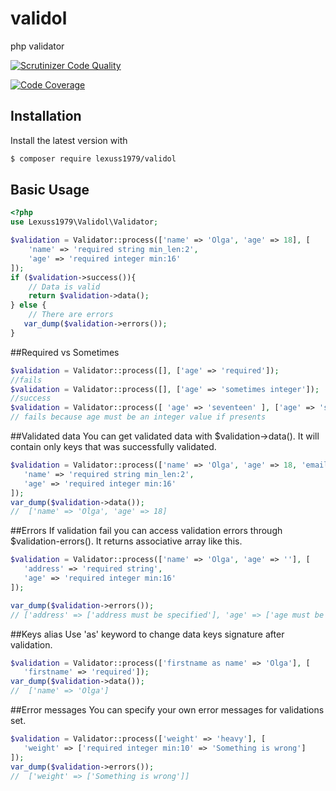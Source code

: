# validol
php validator

[![Scrutinizer Code Quality](https://scrutinizer-ci.com/g/lexuss1979/validol/badges/quality-score.png?b=master)](https://scrutinizer-ci.com/g/lexuss1979/validol/?branch=master)

[![Code Coverage](https://scrutinizer-ci.com/g/lexuss1979/validol/badges/coverage.png?b=master)](https://scrutinizer-ci.com/g/lexuss1979/validol/?branch=master)

## Installation

Install the latest version with

```bash
$ composer require lexuss1979/validol
```
## Basic Usage
```php
<?php
use Lexuss1979\Validol\Validator;

$validation = Validator::process(['name' => 'Olga', 'age' => 18], [
    'name' => 'required string min_len:2',
    'age' => 'required integer min:16'
]);
if ($validation->success()){
    // Data is valid
    return $validation->data();
} else {
    // There are errors
   var_dump($validation->errors());
}
```
##Required vs Sometimes
```php
$validation = Validator::process([], ['age' => 'required']);
//fails 
$validation = Validator::process([], ['age' => 'sometimes integer']);
//success 
$validation = Validator::process([ 'age' => 'seventeen' ], ['age' => 'sometimes integer']);
// fails because age must be an integer value if presents
```

##Validated data
You can get validated data with $validation->data(). It will contain only keys that was successfully validated.
 ```php
$validation = Validator::process(['name' => 'Olga', 'age' => 18, 'email' => 'olga@gmail.test'], [
    'name' => 'required string min_len:2',
    'age' => 'required integer min:16'
]);
var_dump($validation->data());
//  ['name' => 'Olga', 'age' => 18] 
 ```
##Errors
If validation fail you can access validation errors through $validation-errors(). It returns associative array like this.
 ```php
$validation = Validator::process(['name' => 'Olga', 'age' => ''], [
    'address' => 'required string',
    'age' => 'required integer min:16'
]);

var_dump($validation->errors());
// ['address' => ['address must be specified'], 'age' => ['age must be an integer value']]
 ```

##Keys alias
Use 'as' keyword to change data keys signature after validation.
 ```php
$validation = Validator::process(['firstname as name' => 'Olga'], [
    'firstname' => 'required']);
var_dump($validation->data());
//  ['name' => 'Olga'] 
 ```

##Error messages
You can specify your own error messages for validations set.
 ```php
$validation = Validator::process(['weight' => 'heavy'], [
    'weight' => ['required integer min:10' => 'Something is wrong']
]);
var_dump($validation->errors());
//  ['weight' => ['Something is wrong']] 
 ```